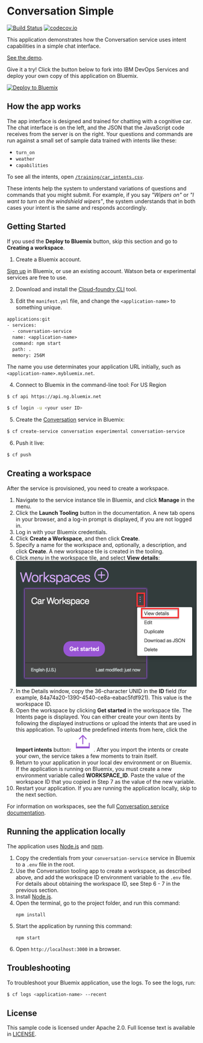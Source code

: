 # Conversation Simple
[![Build Status](https://travis-ci.org/watson-developer-cloud/conversation-simple.svg?branch=master)](http://travis-ci.org/watson-developer-cloud/conversation-simple)
[![codecov.io](https://codecov.io/github/watson-developer-cloud/conversation-simple/coverage.svg?branch=master)](https://codecov.io/github/watson-developer-cloud/conversation-simple?branch=master)


This application demonstrates how the Conversation service uses intent capabilities in a simple chat interface.

[See the demo](http://conversation-simple-node-app-doc.mybluemix.net/).

Give it a try! Click the button below to fork into IBM DevOps Services and deploy your own copy of this application on Bluemix.

[![Deploy to Bluemix](https://bluemix.net/deploy/button.png)](https://bluemix.net/deploy?repository=https://github.com/watson-developer-cloud/conversation-simple)

## How the app works
The app interface is designed and trained for chatting with a cognitive car. The chat interface is on the left, and the
JSON that the JavaScript code receives from the server is on the right. Your questions and commands are run against a
small set of sample data trained with intents like these:

* `turn_on`
* `weather`
* `capabilities`

To see all the intents, open [`/training/car_intents.csv`](training/car_intents.csv).

These intents help the system to understand variations of questions and commands that you might submit.
For example, if you say *"Wipers on"* or *"I want to turn on the windshield wipers"*, the system
understands that in both cases your intent is the same and responds accordingly.

## Getting Started
If you used the **Deploy to Bluemix** button, skip this section and go to **Creating a workspace**.  

1. Create a Bluemix account.

  [Sign up][sign_up] in Bluemix, or use an existing account. Watson beta or experimental services are free to use.

2. Download and install the [Cloud-foundry CLI][cloud_foundry] tool.

3. Edit the `manifest.yml` file, and change the `<application-name>` to something unique.
  ```none
  applications:git 
  - services:
    - conversation-service
    name: <application-name>
    command: npm start
    path: .
    memory: 256M
  ```

  The name you use determinates your application URL initially, such as `<application-name>.mybluemix.net`.

4. Connect to Bluemix in the command-line tool:
  For US Region
  ```sh
  $ cf api https://api.ng.bluemix.net
  ```

  ```sh
  $ cf login -u <your user ID>
  ```

5. Create the [Conversation][service_url] service in Bluemix:

  ```sh
  $ cf create-service conversation experimental conversation-service
  ```

6. Push it live:

  ```sh
  $ cf push
  ```  
  
## Creating a workspace
After the service is provisioned, you need to create a workspace.

1. Navigate to the service instance tile in Bluemix, and click **Manage** in the menu.
2. Click the **Launch Tooling** button in the documentation. A new tab opens in your browser, and a log-in prompt is displayed, if you are not logged in.
3. Log in with your Bluemix credentials.  
4. Click **Create a Workspace**, and then click **Create**.
5. Specify a name for the workspace and, optionally, a description, and click **Create**. A new workspace tile is created in the tooling.
6. Click _menu_ in the workspace tile, and select **View details**: ![Workpsace Details](readme_images/workspace_details.png "Workspace Details Menu")
7. In the Details window, copy the 36-character UNID in the **ID** field (for example, 84a74a20-1390-4540-ce8a-eabac5fdf921). This value is the workspace ID.
8. Open the workspace by clicking **Get started** in the workspace tile. The Intents page is displayed. You can either create your own itents by following the displayed instructions or upload the intents that are used in this application. To upload the predefined intents from here, click the **Import intents** button: ![Import intents button](readme_images/import_intents.png "Import intents"). After you import the intents or create your own, the service takes a few moments to train itself.
9. Return to your application in your local dev environment or on Bluemix. If the application is running on Bluemix, you must create a new environment variable called **WORKSPACE_ID**. Paste the value of the workspace ID that you copied in Step 7 as the value of the new variable.
10. Restart your application. If you are running the application locally, skip to the next section.  

For information on workspaces, see the full  [Conversation service  documentation](https://www.ibm.com/smarterplanet/us/en/ibmwatson/developercloud/doc/conversation/overview.shtml).

## Running the application locally

  The application uses [Node.js](http://nodejs.org/) and [npm](https://www.npmjs.com/).

1. Copy the credentials from your `conversation-service` service in Bluemix to a `.env` file in the root.
2. Use the Conversation tooling app to create a workspace, as described above, and add the workspace ID environment variable to the `.env` file. For details about obtaining the workspace ID, see Step 6 - 7 in the previous section.
3. Install [Node.js](http://nodejs.org/).
4. Open the terminal, go to the project folder, and run this command:
    ```
    npm install
    ```
5. Start the application by running this command:
    ```
    npm start
    ```
6. Open `http://localhost:3000` in a browser.

## Troubleshooting

To troubleshoot your Bluemix application, use the logs. To see the logs, run:

  ```sh
  $ cf logs <application-name> --recent
  ```

## License

  This sample code is licensed under Apache 2.0. Full license text is available in [LICENSE](LICENSE).

[service_url]: http://www.ibm.com/smarterplanet/us/en/ibmwatson/developercloud/conversation.html
[cloud_foundry]: https://github.com/cloudfoundry/cli
[getting_started]: http://www.ibm.com/smarterplanet/us/en/ibmwatson/developercloud/doc/getting_started/
[sign_up]: https://console.ng.bluemix.net/registration/
